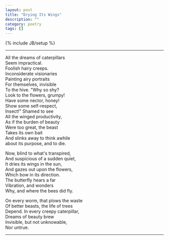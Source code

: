 ```yaml
---
layout: post
title: "Drying Its Wings"
description: ""
category: poetry
tags: []
---
```

{% include JB/setup %}


---

All the dreams of caterpillars  
Seem impractical.   
Foolish hairy creeps.   
Inconsiderate visionaries  
Painting airy portraits   
For themselves, invisible  
To the hive. "Why so shy?  
Look to the flowers, grumpy!  
Have some nector, honey!  
Show some self-respect,   
Insect!" Shamed to see  
All the winged productivity,   
As if the burden of beauty  
Were too great, the beast  
Takes its own bait  
And slinks away to think awhile  
about its purpose, and to die.  

Now, blind to what's transpired,   
And suspicious of a sudden quiet,   
It dries its wings in the sun,  
And gazes out upon the flowers,   
Which bow in its direction.  
The butterfly hears a far  
Vibration, and wonders  
Why, and where the bees did fly.  

On every worm, that plows the waste  
Of better beasts, the life of trees  
Depend. In every creepy caterpillar,   
Dreams of beauty brew  
Invisible, but not unknowable,   
Nor untrue.  


---

